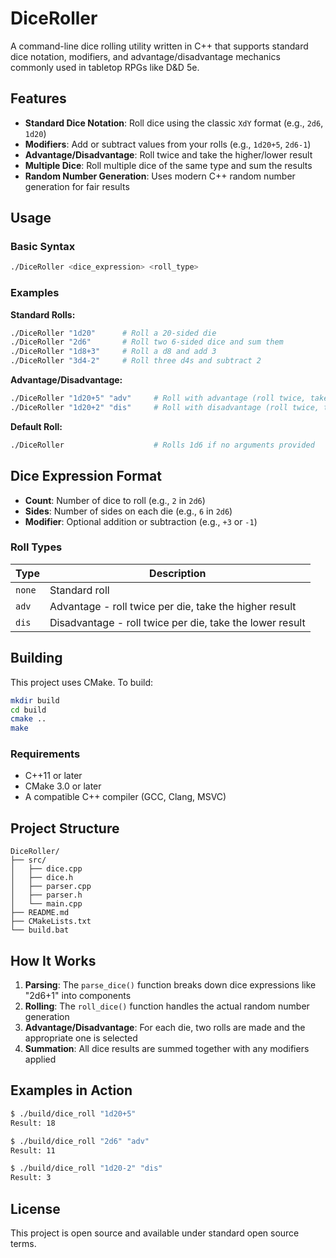 # DiceRoller

A command-line dice rolling utility written in C++ that supports standard dice notation, modifiers, and advantage/disadvantage mechanics commonly used in tabletop RPGs like D&D 5e.

## Features

- **Standard Dice Notation**: Roll dice using the classic `XdY` format (e.g., `2d6`, `1d20`)
- **Modifiers**: Add or subtract values from your rolls (e.g., `1d20+5`, `2d6-1`)
- **Advantage/Disadvantage**: Roll twice and take the higher/lower result
- **Multiple Dice**: Roll multiple dice of the same type and sum the results
- **Random Number Generation**: Uses modern C++ random number generation for fair results

## Usage

### Basic Syntax
```bash
./DiceRoller <dice_expression> <roll_type>
```

### Examples

**Standard Rolls:**
```bash
./DiceRoller "1d20"      # Roll a 20-sided die
./DiceRoller "2d6"       # Roll two 6-sided dice and sum them
./DiceRoller "1d8+3"     # Roll a d8 and add 3
./DiceRoller "3d4-2"     # Roll three d4s and subtract 2
```

**Advantage/Disadvantage:**
```bash
./DiceRoller "1d20+5" "adv"     # Roll with advantage (roll twice, take higher)
./DiceRoller "1d20+2" "dis"     # Roll with disadvantage (roll twice, take lower)
```

**Default Roll:**
```bash
./DiceRoller                    # Rolls 1d6 if no arguments provided
```

## Dice Expression Format

- **Count**: Number of dice to roll (e.g., `2` in `2d6`)
- **Sides**: Number of sides on each die (e.g., `6` in `2d6`)
- **Modifier**: Optional addition or subtraction (e.g., `+3` or `-1`)

### Roll Types

| Type | Description |
|------|-------------|
| `none` | Standard roll |
| `adv` | Advantage - roll twice per die, take the higher result |
| `dis` | Disadvantage - roll twice per die, take the lower result |

## Building

This project uses CMake. To build:

```bash
mkdir build
cd build
cmake ..
make
```

### Requirements

- C++11 or later
- CMake 3.0 or later
- A compatible C++ compiler (GCC, Clang, MSVC)

## Project Structure

```
DiceRoller/
├── src/
│   ├── dice.cpp
│   ├── dice.h  
│   ├── parser.cpp
│   ├── parser.h
│   └── main.cpp
├── README.md
├── CMakeLists.txt
└── build.bat
```

## How It Works

1. **Parsing**: The `parse_dice()` function breaks down dice expressions like "2d6+1" into components
2. **Rolling**: The `roll_dice()` function handles the actual random number generation
3. **Advantage/Disadvantage**: For each die, two rolls are made and the appropriate one is selected
4. **Summation**: All dice results are summed together with any modifiers applied

## Examples in Action

```bash
$ ./build/dice_roll "1d20+5"
Result: 18

$ ./build/dice_roll "2d6" "adv"
Result: 11

$ ./build/dice_roll "1d20-2" "dis"
Result: 3
```

## License

This project is open source and available under standard open source terms.